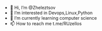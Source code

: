 - 👋 Hi, I’m @Zheleztsov
- 👀 I’m interested in Devops,Linux,Python
- 🌱 I’m currently learning computer science
- 📫 How to reach me t.me/RUzellos

<!---
Zheleztsov/Zheleztsov is a ✨ special ✨ repository because its `README.md` (this file) appears on your GitHub profile.
You can click the Preview link to take a look at your changes.
--->
